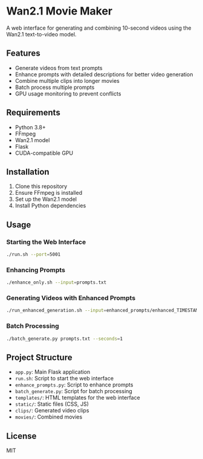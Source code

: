 # Wan2.1 Movie Maker

A web interface for generating and combining 10-second videos using the Wan2.1 text-to-video model.

## Features

- Generate videos from text prompts
- Enhance prompts with detailed descriptions for better video generation
- Combine multiple clips into longer movies
- Batch process multiple prompts
- GPU usage monitoring to prevent conflicts

## Requirements

- Python 3.8+
- FFmpeg
- Wan2.1 model
- Flask
- CUDA-compatible GPU

## Installation

1. Clone this repository
2. Ensure FFmpeg is installed
3. Set up the Wan2.1 model
4. Install Python dependencies

## Usage

### Starting the Web Interface

```bash
./run.sh --port=5001
```

### Enhancing Prompts

```bash
./enhance_only.sh --input=prompts.txt
```

### Generating Videos with Enhanced Prompts

```bash
./run_enhanced_generation.sh --input=enhanced_prompts/enhanced_TIMESTAMP_only.txt --seconds=1
```

### Batch Processing

```bash
./batch_generate.py prompts.txt --seconds=1
```

## Project Structure

- `app.py`: Main Flask application
- `run.sh`: Script to start the web interface
- `enhance_prompts.py`: Script to enhance prompts
- `batch_generate.py`: Script for batch processing
- `templates/`: HTML templates for the web interface
- `static/`: Static files (CSS, JS)
- `clips/`: Generated video clips
- `movies/`: Combined movies

## License

MIT 